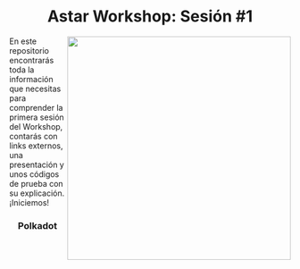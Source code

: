 <h1 align="center">Astar Workshop: Sesión #1</h1>
<img src="https://github.com/Juminstock/astar_workshop1/blob/main/Astar_portrait.png" align="right" width="400">
<p>
  En este repositorio encontrarás toda la información que necesitas para comprender la primera sesión del Workshop, contarás con links externos, una presentación y unos códigos de prueba con su explicación. ¡Iniciemos!
</p>
<h3 align="center">
  Polkadot
</h3>
<p>
  
</p>
